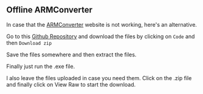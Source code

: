 ## Offline ARMConverter

In case that the [ARMConverter](https://armconverter.com/) website is not working, here's an alternative.

Go to this [Github Repository](https://github.com/MikaCybertron/ARM-Converter) and download the files by clicking on `Code` and then `Download zip`

Save the files somewhere and then extract the files.

Finally just run the .exe file.

I also leave the files uploaded in case you need them. Click on the .zip file and finally click on View Raw to start the download.